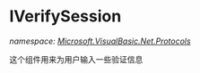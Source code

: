 ﻿
# IVerifySession
_namespace: [Microsoft.VisualBasic.Net.Protocols](N-Microsoft.VisualBasic.Net.Protocols.md)_

这个组件用来为用户输入一些验证信息




